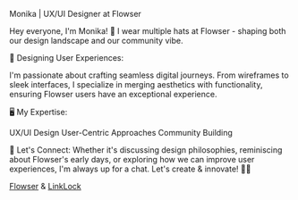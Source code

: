 
Monika | UX/UI Designer at Flowser

Hey everyone, I'm Monika! 🌟 I wear multiple hats at Flowser - shaping both our design landscape and our community vibe.

🎨 Designing User Experiences:

<be>I'm passionate about crafting seamless digital journeys. From wireframes to sleek interfaces, I specialize in merging aesthetics with functionality, ensuring Flowser users have an exceptional experience.

🖥️ My Expertise:

UX/UI Design
User-Centric Approaches
Community Building

🌸 Let's Connect:
Whether it's discussing design philosophies, reminiscing about Flowser's early days, or exploring how we can improve user experiences, I'm always up for a chat. Let's create & innovate! 🚀✨

 [Flowser](https://github.com/onflowser/flowser) & [LinkLock](https://github.com/onflowser/linklock)

 
<!---
monikaxh/monikaxh is a ✨ special ✨ repository because its `README.md` (this file) appears on your GitHub profile.
You can click the Preview link to take a look at your changes.
--->

